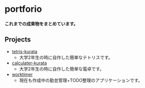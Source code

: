 # portforio
<H4>これまでの成果物をまとめています。</H4>

## Projects
- [tetris-kurata](https://github.com/t-kurata529/tetris-kurata)
  - 大学2年生の時に自作した簡単なテトリスです。
- [calculater-kurata](https://github.com/t-kurata529/calculator-kurata)
  - 大学2年生の時に自作した簡単な電卓です。
- [worktimer](https://github.com/t-kurata529/work-management)
  - 現在も作成中の勤怠管理+TODO整理のアプリケーションです。
